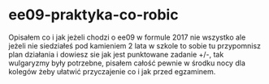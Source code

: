 # ee09-praktyka-co-robic
Opisałem co i jak jeżeli chodzi o ee09 w formule 2017 nie wszystko ale jeżeli nie siedziałeś pod kamieniem 2 lata w szkole to sobie tu przypomnisz plan działania i dowiesz sie jak jest punktowane zadanie +/-, tak wulgaryzmy były potrzebne, pisałem całość pewnie w środku nocy dla kolegów żeby ułatwić przyczajenie co i jak przed egzaminem.
